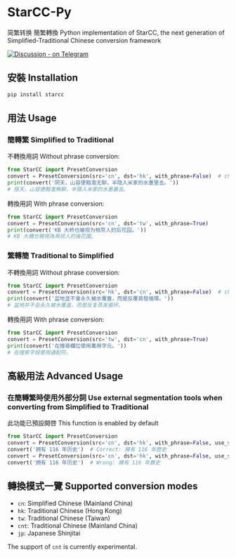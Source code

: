 # StarCC-Py

简繁转换 簡繁轉換 Python implementation of StarCC, the next generation of Simplified-Traditional Chinese conversion framework

[![Discussion - on Telegram](https://img.shields.io/badge/Discussion-on_Telegram-2ca5e0?logo=telegram)](https://t.me/+75nHR_-_dM5hNGY1)

## 安裝 Installation

```sh
pip install starcc
```

## 用法 Usage

### 簡轉繁 Simplified to Traditional

不轉換用詞 Without phrase conversion:

```python
from StarCC import PresetConversion
convert = PresetConversion(src='cn', dst='hk', with_phrase=False)  # change to `dst='tw'` for Taiwan mode
print(convert('阴天，山容便黯澹无聊，半隐入米家的水墨里去。'))
# 陰天，山容便黯澹無聊，半隱入米家的水墨裏去。
```

轉換用詞 With phrase conversion:

```python
from StarCC import PresetConversion
convert = PresetConversion(src='cn', dst='tw', with_phrase=True)
print(convert('KB 大桥也被视为帕劳人的后花园。'))
# KB 大橋也被視為帛琉人的後花園。
```

### 繁轉簡 Traditional to Simplified

不轉換用詞 Without phrase conversion:

```python
from StarCC import PresetConversion
convert = PresetConversion(src='hk', dst='cn', with_phrase=False)  # change to `dst='tw'` for Taiwan mode
print(convert('盆地並不會永久被水覆蓋，而是反覆蒸發循環。'))
# 盆地并不会永久被水覆盖，而是反复蒸发循环。
```

轉換用詞 With phrase conversion:

```python
from StarCC import PresetConversion
convert = PresetConversion(src='tw', dst='cn', with_phrase=True)
print(convert('在搜尋欄位使用萬用字元。'))
# 在搜索字段使用通配符。
```

## 高級用法 Advanced Usage

### 在簡轉繁時使用外部分詞 Use external segmentation tools when converting from Simplified to Traditional

此功能已預設開啓 This function is enabled by default

```python
from StarCC import PresetConversion
convert = PresetConversion(src='cn', dst='hk', with_phrase=False, use_seg=True)
convert('拥有 116 年历史')  # Correct: 擁有 116 年歷史
convert = PresetConversion(src='cn', dst='hk', with_phrase=False, use_seg=False)
convert('拥有 116 年历史')  # Wrong: 擁有 116 年曆史
```

## 轉換模式一覽 Supported conversion modes

- `cn`: Simplified Chinese (Mainland China)
- `hk`: Traditional Chinese (Hong Kong)
- `tw`: Traditional Chinese (Taiwan)
- `cnt`: Traditional Chinese (Mainland China)
- `jp`: Japanese Shinjitai

The support of `cnt` is currently experimental.

